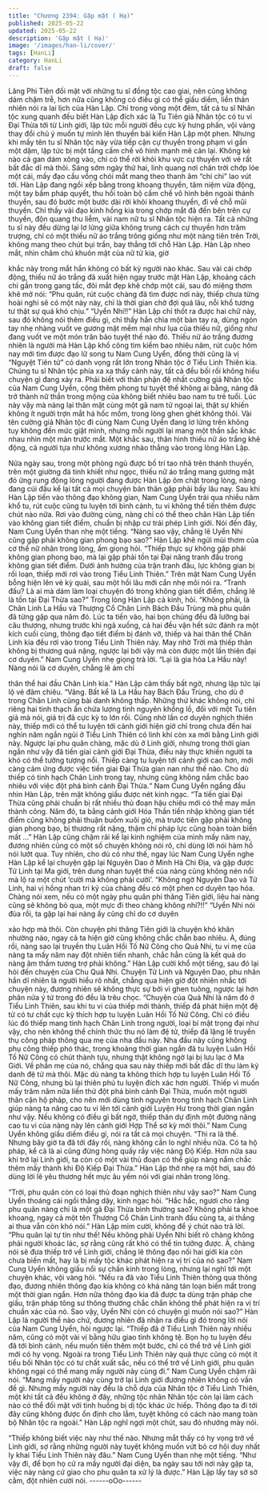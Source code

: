 ```yaml
---
title: "Chương 2394: Gặp mặt ( Hạ)"
published: 2025-05-22
updated: 2025-05-22
description: 'Gặp mặt ( Hạ)'
image: '/images/han-li/cover/'
tags: [HanLi]
category: HanLi
draft: false
---
```


Lăng Phi Tiên đối mặt với những tu sĩ đồng tộc cao giai, nên cũng
không dám chậm trễ, hơn nữa cũng không có điều gì có thể giấu
diếm, liền thản nhiên nói ra lai lịch của Hàn Lập.
Chỉ trong vòng một đêm, tất cả tu sĩ Nhân tộc xung quanh đều
biết Hàn Lập đích xác là Tu Tiên giả Nhân tộc có tu vi Đại Thừa
tới từ Linh giới, lập tức mỗi người đều cực kỳ hưng phấn, vội
vàng thay đổi chủ ý muốn tự mình lên thuyền bái kiến Hàn Lập
một phen.
Nhưng khi mấy tên tu sĩ Nhân tộc này vừa tiếp cận cự thuyền
trong phạm vi gần một dặm, lập tức bị một tầng cấm chế vô hình
mạnh mẽ cản lại. Không kẻ nào cả gan dám xông vào, chỉ có thể
rời khỏi khu vực cự thuyền với vẻ rất bất đắc dĩ mà thôi.
Sáng sớm ngày thứ hai, linh quang nơi chân trời chớp lóe một
cái, mấy đạo cầu vồng chói mắt mang theo thanh âm “chi chi” lao
vút tới.
Hàn Lập đang ngồi xếp bằng trong khoang thuyền, tâm niệm vừa
động, một tay bấm pháp quyết, thu hồi toàn bộ cấm chế vô hình
bên ngoài thánh thuyền, sau đó bước một bước dài rời khỏi
khoang thuyền, đi về chỗ mũi thuyền.
Chỉ thấy vài đạo kinh hồng kia trong chớp mắt đã đến bên trên cự
thuyền, độn quang thu liễm, vài nam nữ tu sĩ Nhân tộc hiện ra.
Tất cả những tu sĩ này đều dừng lại lơ lửng giữa không trung
cách cự thuyền hơn trăm trượng, chỉ có một thiếu nữ áo trắng
trông giống như một nàng tiên trên Trời, không mang theo chút
bụi trần, bay thẳng tới chỗ Hàn Lập.
Hàn Lập nheo mắt, nhìn chăm chú khuôn mặt của nữ tử kia, giờ

khắc này trong mắt hắn không có bất kỳ người nào khác.
Sau vài cái chớp động, thiếu nữ áo trắng đã xuất hiện ngay trước
mặt Hàn Lập, khoảng cách chỉ gần trong gang tấc, đôi mắt đẹp
khẽ chớp một cái, sau đó miệng thơm khẽ mở nói:
“Phu quân, rút cuộc chàng đã tìm được nơi này, thiếp chưa từng
hoài nghi sẽ có một này này, chỉ là thời gian chờ đợi quá lâu, nỗi
khổ tương tư thật sự quá khó chịu.”
“Uyển Nhi!!”
Hàn Lập chỉ thốt ra được hai chữ này, sau đó không nói thêm điều
gì, chỉ thấy hắn chìa một bàn tay ra, dùng ngón tay nhẹ nhàng
vuốt ve gương mặt mềm mại như lụa của thiếu nữ, giống như
đang vuốt ve một món trân bảo tuyệt thế nào đó.
Thiếu nữ áo trắng đương nhiên là người mà Hàn Lập khổ công
tìm kiếm bao nhiêu năm, rút cuộc hôm nay mới tìm được đạo lữ
song tu Nam Cung Uyển, đồng thời cũng là vị “Nguyệt Tiên tử” có
danh vọng rất lớn trong Nhân tộc ở Tiểu Linh Thiên kia.
Chúng tu sĩ Nhân tộc phía xa xa thấy cảnh này, tất cả đều bối rối
không hiểu chuyện gì đang xảy ra.
Phải biết với thân phận đệ nhất cường giả Nhân tộc của Nam
Cung Uyển, cộng thêm phong tư tuyệt thế không ai bằng, nàng đã
trở thành nữ thần trong mộng của không biết nhiêu bao nam tu trẻ
tuổi.
Lúc này vậy mà nàng lại thân mật cùng một gã nam tử ngoại lai,
thật sự khiến không ít người trợn mắt há hốc mồm, trong lòng
ghen ghét không thôi.
Vài tên cường giả Nhân tộc đi cùng Nam Cung Uyển đang lơ lửng
trên không tuy không đến mức giật mình, nhưng mỗi người lại
mang một thần sắc khác nhau nhìn một màn trước mắt.
Một khắc sau, thân hình thiếu nữ áo trắng khẽ động, cả người tựa
như không xương nhào thẳng vào trong lòng Hàn Lập.

Nửa ngày sau, trong một phòng ngủ được bố trí tao nhã trên
thánh thuyền, trên một giường đá tinh khiết như ngọc, thiếu nữ áo
trắng mang gương mặt đỏ ửng rung động lòng người đang được
Hàn Lập ôm chặt trong lòng, nàng đang cúi đầu kể lại tất cả mọi
chuyện bản thân gặp phải bấy lâu nay.
Sau khi Hàn Lập tiến vào thông đạo không gian, Nam Cung Uyển
trải qua nhiều năm khổ tu, rút cuộc cũng tu luyện tới bình cảnh, tu
vi không thể tiến thêm được chút nào nữa.
Rơi vào đường cùng, nàng chỉ có thể theo chân Hàn Lập tiến vào
không gian tiết điểm, chuẩn bị nhập cư trái phép Linh giới.
Nói đến đây, Nam Cung Uyển than nhẹ một tiếng.
“Nàng sao vậy, chẳng lẽ Uyển Nhi cũng gặp phải không gian
phong bạo sao?” Hàn Lập khẽ ngửi mùi thơm của cơ thể nữ nhân
trong lòng, ấm giọng hỏi.
“Thiếp thực sự không gặp phải không gian phong bạo, mà lại gặp
phải tồn tại Đại năng tranh đấu trong không gian tiết điểm. Dưới
ảnh hưởng của trận tranh đấu, lực không gian bị rối loạn, thiếp
mới rơi vào trong Tiểu Linh Thiên.” Trên mặt Nam Cung Uyển
bỗng hiện lên vẻ kỳ quái, sau một hồi lâu mới cắn nhẹ môi nói ra.
“Tranh đấu? Là ai mà dám làm loại chuyện đó trong không gian
tiết điểm, chẳng lẽ là tồn tại Đại Thừa sao?” Trong lòng Hàn Lập
cả kinh, hỏi.
“Không phải, là Chân Linh La Hầu và Thượng Cổ Chân Linh Bách
Đầu Trùng mà phu quân đã từng gặp qua năm đó. Lúc ta tiến vào,
hai bọn chúng đều đã lưỡng bại câu thương, nhưng trước khi ngã
xuống, cả hai đều vận hết sức đánh ra một kích cuối cùng, thông
đạo tiết điểm bị đánh vỡ, thiếp và hai thân thể Chân Linh kia đều
rơi vào trong Tiểu Linh Thiên này. May nhờ Trời mà thiếp thân
không bị thương quá nặng, ngược lại bởi vậy mà còn được một
lần thiên đại cơ duyên.” Nam Cung Uyển nhẹ giọng trả lời.
“Lại là gia hỏa La Hầu này! Nàng nói là cơ duyên, chẳng lẽ ám chỉ

thân thể hai đầu Chân Linh kia.” Hàn Lập cảm thấy bất ngờ,
nhưng lập tức lại lộ vẻ đăm chiêu.
“Vâng. Bất kể là La Hầu hay Bách Đầu Trùng, cho dù ở trong
Chân Linh cũng bài danh không thấp. Những thứ khác không nói,
chỉ riêng hai tinh thạch ẩn chứa lượng tinh nguyên khổng lồ, đối
với một Tu tiên giả mà nói, giá trị đã cực kỳ to lớn rồi. Cũng nhờ
lần cơ duyên nghịch thiên này, thiếp mới có thể tu luyện tới cảnh
giới hiện giờ chỉ trong chưa đến hai nghìn năm ngắn ngủi ở Tiểu
Linh Thiên có linh khí còn xa mới bằng Linh giới này. Ngược lại
phu quân chàng, mặc dù ở Linh giới, nhưng trong thời gian ngắn
như vậy đã tiến giai cảnh giới Đại Thừa, điều này thực khiến
người ta khó có thể tưởng tượng nổi. Thiếp càng tu luyện tới
cảnh giới cao hơn, mới càng cảm ứng được việc tiến giai Đại
Thừa gian nan như thế nào. Cho dù thiếp có tinh hạch Chân Linh
trong tay, nhưng cũng không nắm chắc bao nhiêu với việc đột phá
bình cảnh Đại Thừa.“ Nam Cung Uyển ngẩng đầu nhìn Hàn Lập,
trên mặt không giấu được nét kinh ngạc.
“Ta tiến giai Đại Thừa cũng phải chuẩn bị rất nhiều thủ đoạn hậu
chiêu mới có thể may mắn thành công. Năm đó, ta bằng cảnh giới
Hóa Thần tiến nhập không gian tiết điểm cũng không phải thuận
buồm xuôi gió, mà trước tiên gặp phải không gian phong bạo, bị
thương rất nặng, thậm chí pháp lực cũng hoàn toàn biến mất …”
Hàn Lập cũng chậm rãi kể lại kinh nghiệm của mình mấy năm
nay, đương nhiên cũng có một số chuyện không nói rõ, chỉ dùng
lời nói hàm hồ nói lướt qua.
Tuy nhiên, cho dù có như thế, ngay lúc Nam Cung Uyển nghe
Hàn Lập kể lại chuyện gặp lại Nguyên Dao ở Minh Hà Chi Địa, và
gặp được Tử Linh tại Ma giới, trên dung nhan tuyệt thế của nàng
cũng không nén nổi mà lộ ra một chút ‘cười mà không phải cười’.
“Không ngờ Nguyên Dao và Tử Linh, hai vị hồng nhan tri kỷ của
chàng đều có một phen cơ duyên tạo hóa. Chàng nói xem, nếu có
một ngày phu quân phi thăng Tiên giới, liệu hai nàng cũng sẽ
không bỏ qua, một mực đi theo chàng không nhỉ?!!”
“Uyển Nhi nói đùa rồi, ta gặp lại hai nàng ấy cũng chỉ do cơ duyên

xảo hợp mà thôi. Còn chuyện phi thăng Tiên giới là chuyện khó
khăn nhường nào, ngay cả ta hiện giờ cũng không chắc chắn bao
nhiêu. À, đúng rồi, nàng sao lại truyền thụ Luân Hồi Tố Nữ Công
cho Quả Nhi, tu vi mẹ của nàng ta mấy năm nay đột nhiên tiến
nhanh, chắc hẳn cũng là kết quả do nàng âm thầm tương trợ phải
không.” Hàn Lập cười khổ một tiếng, sau đó lại hỏi đến chuyện
của Chu Quả Nhi.
Chuyện Tử Linh và Nguyên Dao, phu nhân hắn dĩ nhiên là người
hiểu rõ nhất, chẳng qua hiện giờ đột nhiên nhắc tới chuyện này,
đương nhiên sẽ không thực sự bởi vì ghen tuông, ngược lại hơn
phân nửa ý tứ trong đó đều là trêu chọc.
“Chuyện của Quả Nhi là năm đó ở Tiểu Linh Thiên, sau khi tu vi
của thiếp mới thành, thiếp đã phát hiện một đệ tử có tư chất cực
kỳ thích hợp tu luyện Luân Hồi Tố Nữ Công. Chỉ có điều lúc đó
thiếp mang tinh hạch Chân Linh trong người, loại bí mật trọng đại
như vậy, cho nên không thể chính thức thu nó làm đệ tử, thiếp đã
lặng lẽ truyền thụ công pháp thông qua mẹ của nha đầu này. Nha
đầu này cũng không phụ công thiếp phó thác, trong khoảng thời
gian ngắn đã tu luyện Luân Hồi Tố Nữ Công có chút thành tựu,
nhưng thật không ngờ lại bị lưu lạc ở Ma Giới. Về phần mẹ của
nó, chẳng qua sau này thiếp mới bất đắc dĩ thu làm ký danh đệ tử
mà thôi. Mặc dù nàng ta không thích hợp tu luyện Luân Hồi Tố
Nữ Công, nhưng bù lại thiên phú tu luyện đích xác hơn người.
Thiếp vì muốn mấy trăm năm nữa liền thử đột phá bình cảnh Đại
Thừa, muốn một người thân cận hộ pháp, cho nên mới dùng tinh
nguyên trong tinh hạch Chân Linh giúp nàng ta nâng cao tu vi lên
tới cảnh giới Luyện Hư trong thời gian ngắn như vậy. Nếu không
có điều gì bất ngờ, thiếp thân dự định một đường nâng cao tu vi
của nàng này lên cảnh giới Hợp Thể sơ kỳ mới thôi.” Nam Cung
Uyển không giấu diếm điều gì, nói ra tất cả mọi chuyện.
“Thì ra là thế. Nhưng bây giờ ta đã tới đây rồi, nàng không cần lo
nghĩ nhiều nữa. Có ta hộ pháp, kể cả là ai cũng đừng hòng quấy
rầy việc nàng Độ Kiếp. Hơn nữa sau khi trở lại Linh giới, ta còn có
một vài thủ đoạn có thể giúp nàng nắm chắc thêm mấy thành khi
Độ Kiếp Đại Thừa.” Hàn Lập thở nhẹ ra một hơi, sau đó dùng lời
lẽ yêu thương hết mực âu yếm nói với giai nhân trong lòng.

“Trời, phu quân còn có loại thủ đoạn nghịch thiên như vậy sao?”
Nam Cung Uyển thoáng cái ngồi thẳng dậy, kinh ngạc hỏi.
“Hắc hắc, ngươi cho rằng phu quân nàng chỉ là một gã Đại Thừa
bình thường sao? Không phải ta khoe khoang, ngay cả một tên
Thượng Cổ Chân Linh tranh đấu cùng ta, ai thắng ai thua vẫn còn
khó nói.” Hàn Lập mỉm cười, không để ý chút nào trả lời.
“Phu quân lại tự tin như thế! Nếu không phải Uyển Nhi biết rõ
chàng không phải người khoác lác, sợ rằng cũng rất khó có thể
tin tưởng được. À, chàng nói sẽ đưa thiếp trở về Linh giới, chẳng
lẽ thông đạo nối hai giới kia còn chưa biến mất, hay là bị mấy tộc
khác phát hiện ra vị trí của nó sao?” Nam Cung Uyển không giấu
nổi sự chấn kinh trong lòng, nhưng lại nghĩ tới một chuyện khác,
vội vàng hỏi.
“Nếu ra đã vào Tiểu Linh Thiên thông qua thông đạo, đương
nhiên thông đạo kia không có khả năng tán loạn biến mất trong
một thời gian ngắn. Hơn nữa thông đạo kia đã được ta dùng trận
pháp che giấu, trận pháp tông sư thông thường chắc chắn không
thể phát hiện ra vị trí chuẩn xác của nó. Sao vậy, Uyển Nhi còn có
chuyện gì muốn nói sao?” Hàn Lập là người thế nào chứ, đương
nhiên đã nhận ra điều gì đó trong lời nói của Nam Cung Uyển, hỏi
ngược lại.
“Thiếp đã ở Tiểu Linh Thiên này nhiều năm, cũng có một vài vị
bằng hữu giao tình không tệ. Bọn họ tu luyện đều đã tới bình
cảnh, nếu muốn tiến thêm một bước, chỉ có thể trở về Linh giới
mới có hy vọng. Ngoài ra trong Tiểu Linh Thiên này quả thực
cũng có một ít tiểu bối Nhân tộc có tư chất xuất sắc, nếu có thể
trở về Linh giới, phu quân không ngại có thể mang mấy người này
cùng đi.” Nam Cung Uyển chậm rãi nói.
“Mang mấy người này cùng trở lại Linh giới đương nhiên không
có vấn đề gì. Nhưng mấy người này đều là chỗ dựa của Nhân tộc
ở Tiểu Linh Thiên, một khi tất cả đều không ở đây, những tộc
nhân Nhân tộc còn lại làm cách nào có thể đối mặt với tình huống
bị dị tộc khác ức hiếp. Thông đạo ta đi tới đây cũng không được
ổn định cho lắm, tuyệt không có cách nào mang toàn bộ Nhân tộc
ra ngoài.” Hàn Lập nghĩ ngợi một chút, sau đó nhướng mày nói.

“Thiếp không biết việc này như thế nào. Nhưng mắt thấy có hy
vọng trở về Linh giới, sợ rằng những người này tuyệt không muốn
vứt bỏ cơ hội duy nhất ly khai Tiểu Linh Thiên này đâu.” Nam
Cung Uyển than nhẹ một tiếng.
“Như vậy đi, để bọn họ cử ra mấy người đại diện, ba ngày sau tới
nơi này gặp ta, việc này nàng cứ giao cho phu quân ta xử lý là
được.” Hàn Lập lấy tay sờ sờ cằm, đột nhiên cười nói.
------oOo------
